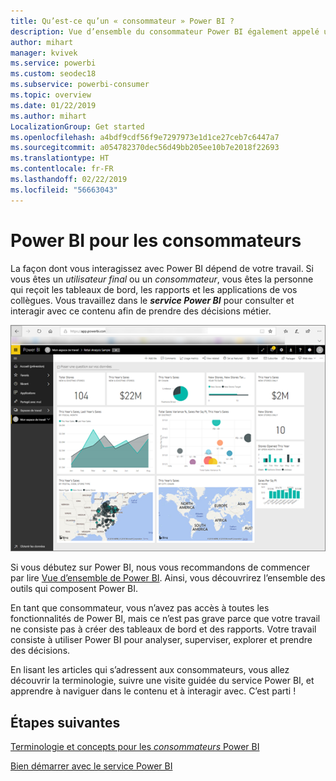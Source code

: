 ```yaml
---
title: Qu’est-ce qu’un « consommateur » Power BI ?
description: Vue d’ensemble du consommateur Power BI également appelé utilisateur professionnel ou utilisateur final.
author: mihart
manager: kvivek
ms.service: powerbi
ms.custom: seodec18
ms.subservice: powerbi-consumer
ms.topic: overview
ms.date: 01/22/2019
ms.author: mihart
LocalizationGroup: Get started
ms.openlocfilehash: a4bdf9cdf56f9e7297973e1d1ce27ceb7c6447a7
ms.sourcegitcommit: a054782370dec56d49bb205ee10b7e2018f22693
ms.translationtype: HT
ms.contentlocale: fr-FR
ms.lasthandoff: 02/22/2019
ms.locfileid: "56663043"
---
```

<!-- fold this topic into existing topics -->
# <a name="power-bi-for-consumers"></a>Power BI pour les consommateurs
La façon dont vous interagissez avec Power BI dépend de votre travail. Si vous êtes un *utilisateur final* ou un *consommateur*, vous êtes la personne qui reçoit les tableaux de bord, les rapports et les applications de vos collègues. Vous travaillez dans le ***service Power BI*** pour consulter et interagir avec ce contenu afin de prendre des décisions métier.

![tableau de bord Power BI](media/end-user-consumer/power-bi-service.png)

Si vous débutez sur Power BI, nous vous recommandons de commencer par lire [Vue d’ensemble de Power BI](../power-bi-overview.md). Ainsi, vous découvrirez l’ensemble des outils qui composent Power BI.

En tant que consommateur, vous n’avez pas accès à toutes les fonctionnalités de Power BI, mais ce n’est pas grave parce que votre travail ne consiste pas à créer des tableaux de bord et des rapports. Votre travail consiste à utiliser Power BI pour analyser, superviser, explorer et prendre des décisions.

En lisant les articles qui s’adressent aux consommateurs, vous allez découvrir la terminologie, suivre une visite guidée du service Power BI, et apprendre à naviguer dans le contenu et à interagir avec.  C’est parti !

## <a name="next-steps"></a>Étapes suivantes

[Terminologie et concepts pour les *consommateurs* Power BI](end-user-basic-concepts.md)

<!-- [Get started guide for *consumers*] -->
[Bien démarrer avec le service Power BI](../service-get-started.md)

